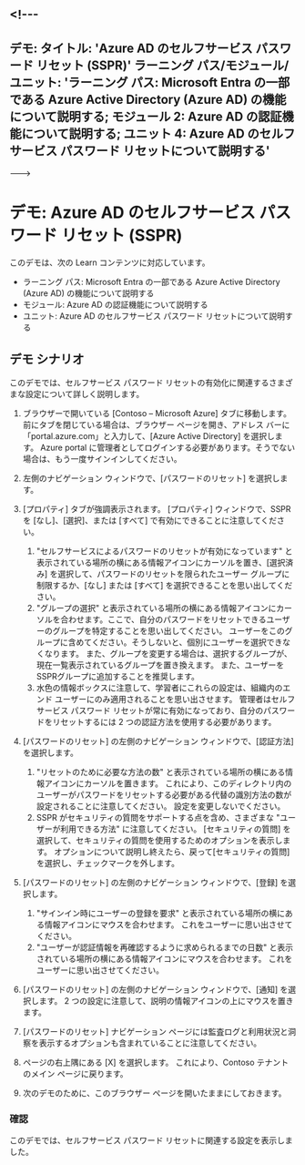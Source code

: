 <a name="---"></a><!---
---
デモ: タイトル: 'Azure AD のセルフサービス パスワード リセット (SSPR)' ラーニング パス/モジュール/ユニット: 'ラーニング パス: Microsoft Entra の一部である Azure Active Directory (Azure AD) の機能について説明する; モジュール 2: Azure AD の認証機能について説明する; ユニット 4: Azure AD のセルフサービス パスワード リセットについて説明する'
---
--->

# <a name="demo-azure-ad-self-service-password-reset-sspr"></a>デモ: Azure AD のセルフサービス パスワード リセット (SSPR)

このデモは、次の Learn コンテンツに対応しています。

- ラーニング パス: Microsoft Entra の一部である Azure Active Directory (Azure AD) の機能について説明する
- モジュール: Azure AD の認証機能について説明する
- ユニット: Azure AD のセルフサービス パスワード リセットについて説明する

## <a name="demo-scenario"></a>デモ シナリオ

このデモでは、セルフサービス パスワード リセットの有効化に関連するさまざまな設定について詳しく説明します。

1. ブラウザーで開いている [Contoso – Microsoft Azure] タブに移動します。 前にタブを閉じている場合は、ブラウザー ページを開き、アドレス バーに「portal.azure.com」と入力して、[Azure Active Directory] を選択します。 Azure portal に管理者としてログインする必要があります。そうでない場合は、もう一度サインインしてください。

1. 左側のナビゲーション ウィンドウで、[パスワードのリセット] を選択します。

1. [プロパティ] タブが強調表示されます。  [プロパティ] ウィンドウで、SSPR を [なし]、[選択]、または [すべて] で有効にできることに注意してください。
    1. "セルフサービスによるパスワードのリセットが有効になっています" と表示されている場所の横にある情報アイコンにカーソルを置き、[選択済み] を選択して、パスワードのリセットを限られたユーザー グループに制限するか、[なし] または [すべて] を選択できることを思い出してください。
    1. "グループの選択" と表示されている場所の横にある情報アイコンにカーソルを合わせます。ここで、自分のパスワードをリセットできるユーザーのグループを特定することを思い出してください。   ユーザーをこのグループに含めてください。そうしないと、個別にユーザーを選択できなくなります。  また、グループを変更する場合は、選択するグループが、現在一覧表示されているグループを置き換えます。  また、ユーザーをSSPRグループに追加することを推奨します。
    1. 水色の情報ボックスに注意して、学習者にこれらの設定は、組織内のエンド ユーザーにのみ適用されることを思い出させます。 管理者はセルフサービス パスワード リセットが常に有効になっており、自分のパスワードをリセットするには 2 つの認証方法を使用する必要があります。

1. [パスワードのリセット] の左側のナビゲーション ウィンドウで、[認証方法] を選択します。
    1. "リセットのために必要な方法の数" と表示されている場所の横にある情報アイコンにカーソルを置きます。  これにより、このディレクトリ内のユーザーがパスワードをリセットする必要がある代替の識別方法の数が設定されることに注意してください。   設定を変更しないでください。
    1. SSPR がセキュリティの質問をサポートする点を含め、さまざまな "ユーザーが利用できる方法" に注意してください。 [セキュリティの質問] を選択して、セキュリティの質問を使用するためのオプションを表示します。 オプションについて説明し終えたら、戻って[セキュリティの質問]を選択し、チェックマークを外します。

1. [パスワードのリセット] の左側のナビゲーション ウィンドウで、[登録] を選択します。
    1. "サインイン時にユーザーの登録を要求" と表示されている場所の横にある情報アイコンにマウスを合わせます。   これをユーザーに思い出させてください。  
    1. "ユーザーが認証情報を再確認するように求められるまでの日数" と表示されている場所の横にある情報アイコンにマウスを合わせます。   これをユーザーに思い出させてください。  

1. [パスワードのリセット] の左側のナビゲーション ウィンドウで、[通知] を選択します。  2 つの設定に注意して、説明の情報アイコンの上にマウスを置きます。

1. [パスワードのリセット] ナビゲーション ページには監査ログと利用状況と洞察を表示するオプションも含まれていることに注意してください。

1. ページの右上隅にある [X] を選択します。 これにより、Contoso テナントのメイン ページに戻ります。

1. 次のデモのために、このブラウザー ページを開いたままにしておきます。

### <a name="review"></a>確認

このデモでは、セルフサービス パスワード リセットに関連する設定を表示しました。
